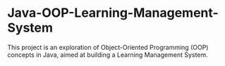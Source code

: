 # Java-OOP-Learning-Management-System
This project is an exploration of Object-Oriented Programming (OOP) concepts in Java, aimed at building a Learning Management System.
